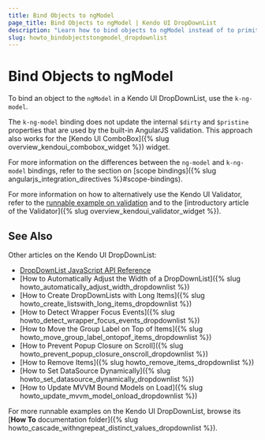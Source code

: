 ```yaml
---
title: Bind Objects to ngModel
page_title: Bind Objects to ngModel | Kendo UI DropDownList
description: "Learn how to bind objects to ngModel instead of to primitive values in the Kendo UI DropDownList widget."
slug: howto_bindobjectstongmodel_dropdownlist
---
```


# Bind Objects to ngModel

To bind an object to the `ngModel` in a Kendo UI DropDownList, use the `k-ng-model`.

The `k-ng-model` binding does not update the internal `$dirty` and `$pristine` properties that are used by the built-in AngularJS validation. This approach also works for the [Kendo UI ComboBox]({% slug overview_kendoui_combobox_widget %}) widget.

For more information on the differences between the `ng-model` and `k-ng-model` bindings, refer to the section on [scope bindings]({% slug angularjs_integration_directives %}#scope-bindings).

For more information on how to alternatively use the Kendo UI Validator, refer to the [runnable example on validation](http://demos.telerik.com/kendo-ui/validator/angular) and to the [introductory article of the Validator]({% slug overview_kendoui_validator_widget %}).

## See Also

Other articles on the Kendo UI DropDownList:

* [DropDownList JavaScript API Reference](/api/javascript/ui/dropdownlist)
* [How to Automatically Adjust the Width of a DropDownList]({% slug howto_automatically_adjust_width_dropdownlist %})
* [How to Create DropDownLists with Long Items]({% slug howto_create_listswith_long_items_dropdownlist %})
* [How to Detect Wrapper Focus Events]({% slug howto_detect_wrapper_focus_events_dropdownlist %})
* [How to Move the Group Label on Top of Items]({% slug howto_move_group_label_ontopof_items_dropdownlist %})
* [How to Prevent Popup Closure on Scroll]({% slug howto_prevent_popup_closure_onscroll_dropdownlist %})
* [How to Remove Items]({% slug howto_remove_items_dropdownlist %})
* [How to Set DataSource Dynamically]({% slug howto_set_datasource_dynamically_dropdownlist %})
* [How to Update MVVM Bound Models on Load]({% slug howto_update_mvvm_model_onload_dropdownlist %})

For more runnable examples on the Kendo UI DropDownList, browse its [**How To** documentation folder]({% slug howto_cascade_withngrepeat_distinct_values_dropdownlist %}).
